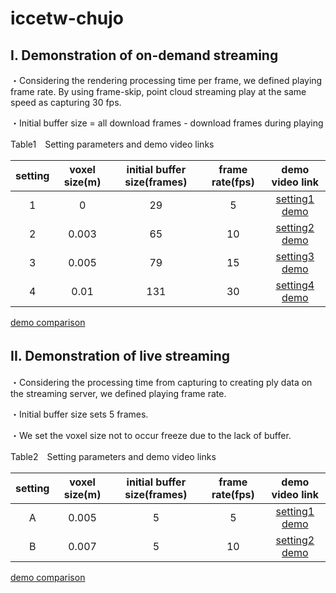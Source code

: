 # iccetw-chujo
## I. Demonstration of on-demand streaming
・Considering the rendering processing time per frame, we defined playing frame rate. By using frame-skip, point cloud streaming play at the same speed as capturing 30 fps.  

・Initial buffer size = all download frames - download frames during playing

Table1　Setting parameters and demo video links

| setting | voxel size(m) | initial buffer size(frames) | frame rate(fps) | demo video link |
| :---: | :---: | :---: | :---: | :---: |
| 1 | 0 | 29 | 5 | [setting1 demo](https://waseda.box.com/s/j1j5r2h9y4u20q8sp215was04gda9xdw) |
| 2 | 0.003 | 65 | 10 | [setting2 demo](https://waseda.box.com/s/y94tg5xyte84mzaf1dywkod5tw12j7pa) |
| 3 | 0.005 | 79 | 15 | [setting3 demo](https://waseda.box.com/s/07o83jqg69dkn6p9dhgd95twe4whz925) |
| 4 | 0.01 | 131 | 30 | [setting4 demo](https://waseda.box.com/s/8lx2g0xlujup4jwl3xk1y4qui5sl4bx0) |

[demo comparison](https://waseda.box.com/s/p6n9tkek7unc1n8oreqxb2fkt35wyekr)

## II.  Demonstration of live streaming　
・Considering the processing time from capturing to creating ply data on the streaming server, we defined playing frame rate.

・Initial buffer size sets 5 frames.

・We set the voxel size not to occur freeze due to the lack of buffer.  

Table2　Setting parameters and demo video links

| setting | voxel size(m) | initial buffer size(frames) | frame rate(fps) | demo video link |
| :---: | :---: | :---: | :---: | :---: |
| A | 0.005 | 5 | 5 | [setting1 demo](https://waseda.box.com/s/zswfm4pbiqxnl69mawh6qdwrnzmxrc6u) |
| B | 0.007 | 5 | 10 | [setting2 demo](https://waseda.box.com/s/cgykdhppa0fxl7wuc9jkatx68q981b6k) |

[demo comparison](https://waseda.box.com/s/jc6vvjr4w2vw7tzin1ca0s3h4lc8incy)
